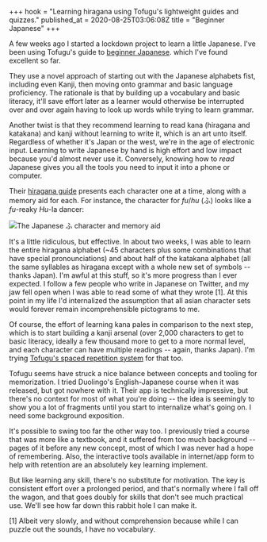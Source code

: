 +++
hook = "Learning hiragana using Tofugu's lightweight guides and quizzes."
published_at = 2020-08-25T03:06:08Z
title = "Beginner Japanese"
+++

A few weeks ago I started a lockdown project to learn a little Japanese. I've been using Tofugu's guide to [beginner Japanese](https://www.tofugu.com/learn-japanese/). which I've found excellent so far.

They use a novel approach of starting out with the Japanese alphabets fist, including even Kanji, then moving onto grammar and basic language proficiency. The rationale is that by building up a vocabulary and basic literacy, it'll save effort later as a learner would otherwise be interrupted over and over again having to look up words while trying to learn grammar.

Another twist is that they recommend learning to read kana (hiragana and katakana) and kanji without learning to write it, which is an art unto itself. Regardless of whether it's Japan or the west, we're in the age of electronic input. Learning to write Japanese by hand is high effort and low impact because you'd almost never use it. Conversely, knowing how to _read_ Japanese gives you all the tools you need to input it into a phone or computer.

Their [hiragana guide](https://www.tofugu.com/japanese/learn-hiragana/) presents each character one at a time, along with a memory aid for each. For instance, the character for _fu_/_hu_ (ふ) looks like a _fu_-reaky _Hu_-la dancer:

![The Japanese ふ character and memory aid](/assets/images/fragments/beginner-japanese/ふ.jpg)

It's a little ridiculous, but effective. In about two weeks, I was able to learn the entire hiragana alphabet (~45 characters plus some combinations that have special pronounciations) and about half of the katakana alphabet (all the same syllables as hiragana except with a whole new set of symbols -- thanks Japan). I'm awful at this stuff, so it's more progress than I ever expected. I follow a few people who write in Japanese on Twitter, and my jaw fell open when I was able to read some of what they wrote [1]. At this point in my life I'd internalized the assumption that all asian character sets would forever remain incomprehensible pictograms to me.

Of course, the effort of learning kana pales in comparison to the next step, which is to start building a kanji arsenal (over 2,000 characters to get to basic literacy, ideally a few thousand more to get to a more normal level, and each character can have multiple readings -- again, thanks Japan). I'm trying [Tofugu's spaced repetition system](https://www.wanikani.com/) for that too.

Tofugu seems have struck a nice balance between concepts and tooling for memorization. I tried Duolingo's English-Japanese course when it was released, but got nowhere with it. Their app is technically impressive, but there's no context for most of what you're doing -- the idea is seemingly to show you a lot of fragments until you start to internalize what's going on. I need some background exposition.

It's possible to swing too far the other way too. I previously tried a course that was more like a textbook, and it suffered from too much background -- pages of it before any new concept, most of which I was never had a hope of remembering. Also, the interactive tools available in internet/app form to help with retention are an absolutely key learning implement.

But like learning any skill, there's no substitute for motivation. The key is consistent effort over a prolonged period, and that's normally where I fall off the wagon, and that goes doubly for skills that don't see much practical use. We'll see how far down this rabbit hole I can make it.

[1] Albeit very slowly, and without comprehension because while I can puzzle out the sounds, I have no vocabulary.
